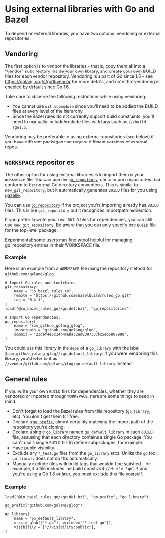 # Using external libraries with Go and Bazel

To depend on external libraries, you have two options: vendoring or external
repositories.

## Vendoring

The first option is to _vendor_ the libraries - that is, copy them all into a
"vendor" subdirectory inside your own library, and create your own BUILD files
for each vendor repository. Vendoring is a part of Go since 1.5 - see
https://golang.org/s/go15vendor for more details, and note that vendoring is
enabled by default since Go 1.6.

Take care to observe the following restrictions while using vendoring:
  * You cannot use `git submodule` since you'll need to be adding the
    BUILD files at every level of the hierarchy.
  * Since the Bazel rules do not currently support build constraints,
    you'll need to manually include/exclude files with tags such as
    `//+build !go1.5`.

Vendoring may be preferable to using external repositories (see below) if
you have different packages that require different versions of external
repos.

## `WORKSPACE` repositories

The other option for using external libraries is to import them in your
`WORKSPACE` file. You can use
the [`go_repository`](README.md#go_repository) rule to import
repositories that conform to the normal Go directory conventions. This is
similar to `new_git_repository`, but it automatically generates `BUILD` files
for you using [gazelle](go/tools/gazelle/README.md).

You can use [`go_repository`](README.md#go_repository) if the project you're
importing already has `BUILD` files. This is like `git_repository` but it
recognizes importpath redirection.

If you prefer to write your own `BUILD` files for dependencies, you can still
use `new_git_repository`. Be aware that you can only specify one `BUILD` file
for the top-level package.

Experimental: some users may find [wtool](go/tools/wtool/README.md) helpful for
managing go_repository entries in their WORKSPACE file.

### Example

Here is an example from a `WORKSPACE` file using the repository method for
`github.com/golang/glog`.

``` bzl
# Import Go rules and toolchain.
git_repository(
    name = "io_bazel_rules_go",
    remote = "https://github.com/bazelbuild/rules_go.git",
    tag = "0.4.1",
)
load("@io_bazel_rules_go//go:def.bzl", "go_repositories")

# Import Go dependencies.
go_repository(
    name = "com_github_golang_glog",
    importpath = "github.com/golang/glog",
    commit = "23def4e6c14b4da8ac2ed8007337bc5eb5007998",
)
```

You could use this library in the `deps` of a `go_library` with the label
`@com_github_golang_glog//:go_default_library`. If you were vendoring this
library, you'd refer to it as
`//vendor/github.com/golang/glog:go_default_library` instead.

## General rules

If you write your own `BUILD` files for dependencies, whether they are vendored
or imported through `WORKSPACE`, here are some things to keep in mind.

* Don't forget to load the Bazel rules from this repository (`go_library`,
  etc). You don't get them for free.
* Declare a [`go_prefix`](README.md#go_prefix), almost certainly matching the
  import path of the repository you're cloning.
* Declare a single [`go_library`](README.md#go_library) named
  `go_default_library` in each `BUILD` file, assuming that each directory
  contains a single Go package. You can't use a single `BUILD` file to define
  subpackages, for example.
* Have public visibility.
* Exclude any `*_test.go` files from the `go_library` srcs. Unlike the `go`
  tool, `go_library` does not do this automatically.
* Manually exclude files with build tags that wouldn't be satisfied - for
  example, if a file includes the build constraint `//+build !go1.5` and
  you're using a Go 1.5 or later, you must exclude this file yourself.

### Example

``` bzl
load("@io_bazel_rules_go//go:def.bzl", "go_prefix", "go_library")

go_prefix("github.com/golang/glog")

go_library(
    name = "go_default_library",
    srcs = glob(["*.go"], exclude=["*_test.go"]),
    visibility = ["//visibility:public"],
)
```
